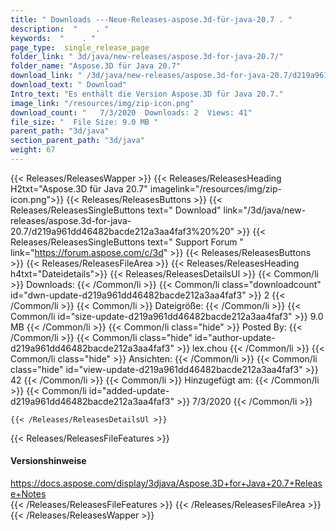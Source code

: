 ```yaml
---
title: " Downloads ---Neue-Releases-aspose.3d-für-java-20.7 . "
description:  "    . " 
keywords:  "    . " 
page_type:  single_release_page
folder_link: " 3d/java/new-releases/aspose.3d-for-java-20.7/"
folder_name: "Aspose.3D für Java 20.7"
download_link: " /3d/java/new-releases/aspose.3d-for-java-20.7/d219a961dd46482bacde212a3aa4faf3"
download_text: " Download"
Intro_text: "Es enthält die Version Aspose.3D für Java 20.7."
image_link: "/resources/img/zip-icon.png"
download_count: "   7/3/2020  Downloads: 2  Views: 41"
file_size: "  File Size: 9.0 MB "
parent_path: "3d/java"
section_parent_path: "3d/java"
weight: 67
---
```


{{< Releases/ReleasesWapper >}}
  {{< Releases/ReleasesHeading H2txt="Aspose.3D für Java 20.7" imagelink="/resources/img/zip-icon.png">}}
  {{< Releases/ReleasesButtons >}}
    {{< Releases/ReleasesSingleButtons text=" Download" link="/3d/java/new-releases/aspose.3d-for-java-20.7/d219a961dd46482bacde212a3aa4faf3%20%20" >}}
    {{< Releases/ReleasesSingleButtons text=" Support Forum " link="https://forum.aspose.com/c/3d" >}}
  {{< Releases/ReleasesButtons >}}
  {{< Releases/ReleasesFileArea >}}
    {{< Releases/ReleasesHeading h4txt="Dateidetails">}}
    {{< Releases/ReleasesDetailsUl >}}
            {{< Common/li >}} Downloads: {{< /Common/li >}}
      {{< Common/li class="downloadcount" id="dwn-update-d219a961dd46482bacde212a3aa4faf3" >}} 2 {{< /Common/li >}}
      {{< Common/li >}} Dateigröße: {{< /Common/li >}}
      {{< Common/li id="size-update-d219a961dd46482bacde212a3aa4faf3" >}} 9.0 MB {{< /Common/li >}} 
      {{< Common/li  class="hide" >}} Posted By: {{< /Common/li >}} 
      {{< Common/li class="hide" id="author-update-d219a961dd46482bacde212a3aa4faf3" >}} lex.chou {{< /Common/li >}}
      {{< Common/li class="hide" >}} Ansichten: {{< /Common/li >}}
      {{< Common/li class="hide" id="view-update-d219a961dd46482bacde212a3aa4faf3" >}} 42 {{< /Common/li >}}
      {{< Common/li >}} Hinzugefügt am: {{< /Common/li >}}
      {{< Common/li id="added-update-d219a961dd46482bacde212a3aa4faf3" >}} 7/3/2020 {{< /Common/li >}} 

    {{< /Releases/ReleasesDetailsUl >}}

  {{< Releases/ReleasesFileFeatures >}}
      <h4>Versionshinweise</h4><div> <a href="https://docs.aspose.com/display/3djava/Aspose.3D+for+Java+20.7+Release+Notes">https://docs.aspose.com/display/3djava/Aspose.3D+for+Java+20.7+Release+Notes</a></div>
  {{< /Releases/ReleasesFileFeatures >}}
 {{< /Releases/ReleasesFileArea >}}
{{< /Releases/ReleasesWapper >}}



